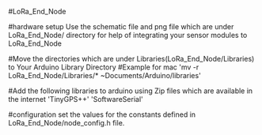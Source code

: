 #LoRa_End_Node

#hardware setup
Use the schematic file and png file  which are under LoRa_End_Node/ directory for help of integrating your sensor modules to LoRa_End_Node

#Move the directories which are under Libraries(LoRa_End_Node/Libraries) to Your Arduino Library Directory
#Example for mac
'mv -r LoRa_End_Node/Libraries/* ~Documents/Arduino/libraries'

#Add the following libraries to arduino using Zip files which are available in the internet
'TinyGPS++'
'SoftwareSerial'

#configuration
set the values for the constants defined in LoRa_End_Node/node_config.h file.
